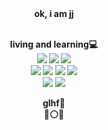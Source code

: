 <div align = "center">
<b>ok, i am jj<b/>
<br><br>

  <span font-size = "xx-large"><b>living and learning</b></span>💻<br>
  <img src="https://img.shields.io/badge/JavaScript-F7DF1E?style=for-the-badge&logo=JavaScript&logoColor=black">
  <img src="https://img.shields.io/badge/typescript-3178C6?style=for-the-badge&logo=typescript&logoColor=fff">
  <img src="https://img.shields.io/badge/react-23272F?style=for-the-badge&logo=react&logoColor=61DAFB">
  <br>
  <img src="https://img.shields.io/badge/axios-5A29E4?style=for-the-badge&logo=axios&logoColor=fff">
  <img src="https://img.shields.io/badge/redux-764ABC?style=for-the-badge&logo=redux&logoColor=fff">
  <img src="https://img.shields.io/badge/jwt-d63aff?style=for-the-badge&logo=jsonwebtokens&logoColor=00f2e6">
  <img src="https://img.shields.io/badge/mui-007FFF?style=for-the-badge&logo=mui&logoColor=white">
  <br>
  <img src="https://img.shields.io/badge/npm-CB3837?style=for-the-badge&logo=npm&logoColor=white">
  <img src="https://img.shields.io/badge/Linux-FCC624?style=for-the-badge&logo=Linux&logoColor=black">
  <br>
  <!-- <img src="https://img.shields.io/badge/node.js-fff?style=for-the-badge&logo=node.js&logoColor=339933"> -->
  <b>glhf🤙 <br> 🔵⚪🔴</b>
</div>
